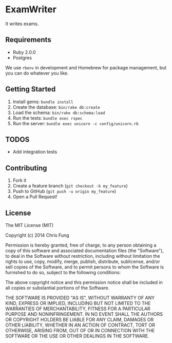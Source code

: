 # ExamWriter

It writes exams.

## Requirements

* Ruby 2.0.0
* Postgres

We use `rbenv` in development and Homebrew for package management, but you can do whatever you like.

## Getting Started

1. Install gems: `bundle install`
2. Create the database: `bin/rake db:create`
3. Load the schema: `bin/rake db:schema:load`
4. Run the tests: `bundle exec rspec`
5. Run the server: `bundle exec unicorn -c config/unicorn.rb`

## TODOS

- Add integration tests

## Contributing

1. Fork it
2. Create a feature branch (`git checkout -b my_feature`)
3. Push to GitHub (`git push -u origin my_feature`)
4. Open a Pull Request!

## License

The MIT License (MIT)

Copyright (c) 2014 Chris Fung

Permission is hereby granted, free of charge, to any person obtaining a copy
of this software and associated documentation files (the "Software"), to deal
in the Software without restriction, including without limitation the rights
to use, copy, modify, merge, publish, distribute, sublicense, and/or sell
copies of the Software, and to permit persons to whom the Software is
furnished to do so, subject to the following conditions:

The above copyright notice and this permission notice shall be included in all
copies or substantial portions of the Software.

THE SOFTWARE IS PROVIDED "AS IS", WITHOUT WARRANTY OF ANY KIND, EXPRESS OR
IMPLIED, INCLUDING BUT NOT LIMITED TO THE WARRANTIES OF MERCHANTABILITY,
FITNESS FOR A PARTICULAR PURPOSE AND NONINFRINGEMENT. IN NO EVENT SHALL THE
AUTHORS OR COPYRIGHT HOLDERS BE LIABLE FOR ANY CLAIM, DAMAGES OR OTHER
LIABILITY, WHETHER IN AN ACTION OF CONTRACT, TORT OR OTHERWISE, ARISING FROM,
OUT OF OR IN CONNECTION WITH THE SOFTWARE OR THE USE OR OTHER DEALINGS IN THE
SOFTWARE.
